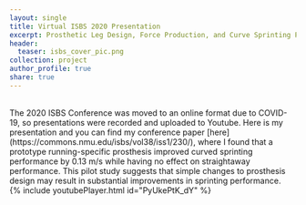 ```yaml
---
layout: single
title: Virtual ISBS 2020 Presentation
excerpt: Prosthetic Leg Design, Force Production, and Curve Sprinting Performance - A Pilot Study
header:
  teaser: isbs_cover_pic.png
collection: project
author_profile: true
share: true
---
```

<br> 
The 2020 ISBS Conference was moved to an online format due to COVID-19, so presentations were recorded and uploaded to Youtube. Here is my presentation and you can find my conference paper [here](https://commons.nmu.edu/isbs/vol38/iss1/230/), where I found that a prototype running-specific prosthesis improved curved sprinting performance by 0.13 m/s while having no effect on straightaway performance. This pilot study suggests that simple changes to prosthesis design may result in substantial improvements in sprinting performance. 
<br>
{% include youtubePlayer.html id="PyUkePtK_dY" %}
